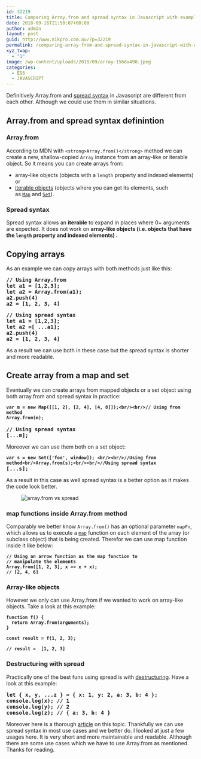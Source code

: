 ```yaml
---
id: 32219
title: Comparing Array.from and spread syntax in Javascript with examples
date: 2018-09-16T21:50:07+00:00
author: admin
layout: post
guid: http://www.nikpro.com.au/?p=32219
permalink: /comparing-array-from-and-spread-syntax-in-javascript-with-examples/
xyz_twap:
  - "1"
image: /wp-content/uploads/2018/09/array-1568x490.jpeg
categories:
  - ES6
  - JAVASCRIPT
---
```

Definitively Array.from and [spread syntax](http://www.nikpro.com.au/what-is-spread-syntax-in-es6-and-how-to-use-it/) in Javascript are different from each other. Although we could use them in similar situations.

## Array.from and spread syntax definintion

### Array.from

According to MDN with `<strong>Array.from()</strong>` method we can create a new, shallow-copied `Array` instance from an array-like or iterable object. So it means you can create arrays from:

  * array-like objects (objects with a `length` property and indexed elements) or
  * [iterable objects](https://developer.mozilla.org/en-US/docs/Web/JavaScript/Guide/iterable) (objects where you can get its elements, such as [`Map`](https://developer.mozilla.org/en-US/docs/Web/JavaScript/Reference/Global_Objects/Map) and [`Set`](https://developer.mozilla.org/en-US/docs/Web/JavaScript/Reference/Global_Objects/Set)).

### Spread syntax

Spread syntax allows an **iterable** to expand in places where 0+ arguments are expected. It does not work on **array-like objects (i.e. objects that have the `length` property and indexed elements) .**

## Copying arrays

As an example we can copy arrays with both methods just like this:

<pre class="wp-block-preformatted"><strong>// Using Array.from<br />let a1 = [1,2,3];</strong><strong>
let a2 = Array.from(a1);</strong><strong>
a2.push(4)</strong><strong>
a2 = </strong><strong>[1, 2, 3, 4]</strong></pre>

<pre class="wp-block-preformatted"><strong>// Using spread syntax<br />let a1 = [1,2,3];</strong><strong>
let a2 =[ ...a1];</strong><strong>
a2.push(4)</strong><strong>
a2 = </strong><strong>[1, 2, 3, 4]</strong></pre>

As a result we can use both in these case but the spread syntax is shorter and more readable.

## Create array from a map and set

Eventually we can create arrays from mapped objects or a set object using both array.from and spread syntax in practice:

<pre class="wp-block-preformatted"><strong><code>var m = new Map([[1, 2], [2, 4], [4, 8]]);&lt;br/>&lt;br/>// Using from method 
Array.from(m);</code></strong><br /><br /><strong>// Using spread syntax</strong><br /><strong>[...m];</strong></pre>

Moreover we can use them both on a set object:

<pre class="wp-block-preformatted"><strong><code>var s = new Set(['foo', window]); &lt;br/>&lt;br/>//Using from method&lt;br/>Array.from(s);&lt;br/>&lt;br/>//Using spread syntax</code></strong><br /><strong>[...s];</strong></pre>

As a result in this case as well spread syntax is a better option as it makes the code look better.

<div class="wp-block-image">
  <figure class="aligncenter"><img src="http://www.nikpro.com.au/wp-content/uploads/2018/09/arrays.png" alt="array.from vs spread" class="wp-image-32228" srcset="http://testgatsby.local/wp-content/uploads/2018/09/arrays.png 376w, http://testgatsby.local/wp-content/uploads/2018/09/arrays-300x107.png 300w" sizes="(max-width: 376px) 100vw, 376px" /></figure>
</div>

### map functions inside Array.from method

Comparably we better know `Array.from()` has an optional parameter `mapFn`, which allows us to execute a [`map`](https://developer.mozilla.org/en-US/docs/Web/JavaScript/Reference/Global_Objects/Array/map) function on each element of the array (or subclass object) that is being created. Therefor we can use map function inside it like below:

<pre class="wp-block-preformatted"><strong><code>// Using an arrow function as the map function to
// manipulate the elements
Array.from([1, 2, 3], x => x + x);      
// [2, 4, 6]</code></strong></pre>

### Array-like objects

However we only can use Array.from if we wanted to work on array-like objects. Take a look at this example:

<pre class="wp-block-preformatted"><strong><code>function f() {
  return Array.from(arguments);
}

const result = f(1, 2, 3);

// result =  [1, 2, 3]</code></strong></pre>

### Destructuring with spread

Practically one of the best funs using spread is with [destructuring](http://www.nikpro.com.au/using-es6-destructuring-in-react-application-codes/). Have a look at this example:

<pre class="wp-block-preformatted"><strong>let { x, y, ...z } = { x: 1, y: 2, a: 3, b: 4 };<br />console.log(x); // 1
console.log(y); // 2
console.log(z); // { a: 3, b: 4 }<br /></strong></pre>

Moreover here is a thorough <a href="https://developer.mozilla.org/en-US/docs/Web/JavaScript/Reference/Operators/Destructuring_assignment" target="_blank" rel="noopener noreferrer">article</a> on this topic. Thankfully we can use spread syntax in most use cases and we better do. I looked at just a few usages here. It is very short and more maintainable and readable. Although there are some use cases which we have to use Array.from as mentioned. Thanks for reading.